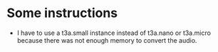 # Some instructions

- I have to use a t3a.small instance instead of t3a.nano or t3a.micro because there was not enough memory to convert the audio.
